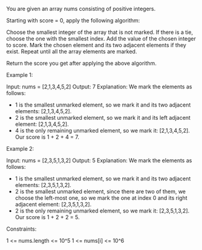 You are given an array nums consisting of positive integers.

Starting with score = 0, apply the following algorithm:


Choose the smallest integer of the array that is not marked. If there is a
tie, choose the one with the smallest index.
Add the value of the chosen integer to score.
Mark the chosen element and its two adjacent elements if they exist.
Repeat until all the array elements are marked.


Return the score you get after applying the above algorithm.


Example 1:


Input: nums = [2,1,3,4,5,2]
Output: 7
Explanation: We mark the elements as follows:
- 1 is the smallest unmarked element, so we mark it and its two adjacent
elements: [2,1,3,4,5,2].
- 2 is the smallest unmarked element, so we mark it and its left adjacent
element: [2,1,3,4,5,2].
- 4 is the only remaining unmarked element, so we mark it: [2,1,3,4,5,2].
Our score is 1 + 2 + 4 = 7.


Example 2:


Input: nums = [2,3,5,1,3,2]
Output: 5
Explanation: We mark the elements as follows:
- 1 is the smallest unmarked element, so we mark it and its two adjacent
elements: [2,3,5,1,3,2].
- 2 is the smallest unmarked element, since there are two of them, we choose
the left-most one, so we mark the one at index 0 and its right adjacent
element: [2,3,5,1,3,2].
- 2 is the only remaining unmarked element, so we mark it: [2,3,5,1,3,2].
Our score is 1 + 2 + 2 = 5.



Constraints:


1 <= nums.length <= 10^5
1 <= nums[i] <= 10^6




